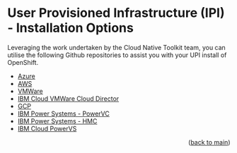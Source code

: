 # User Provisioned Infrastructure (IPI) - Installation Options

Leveraging the work undertaken by the Cloud Native Toolkit team, you can utilise the following Github repositories to assist you with your UPI install of OpenShift.

  - [Azure](https://github.com/ibm-cloud-architecture/terraform-openshift4-azure)
  - [AWS](https://github.com/ibm-cloud-architecture/terraform-openshift4-aws)
  - [VMWare](https://github.com/ibm-cloud-architecture/terraform-openshift4-vmware)
  - [IBM Cloud VMWare Cloud Director](https://github.com/ibm-cloud-architecture/terraform-openshift4-vcd)
  - [GCP](https://github.com/ibm-cloud-architecture/terraform-openshift4-gcp)
  - [IBM Power Systems - PowerVC](https://github.com/ocp-power-automation/ocp4-upi-powervm)
  - [IBM Power Systems - HMC](https://github.com/ocp-power-automation/ocp4-upi-powervm-hmc)
  - [IBM Cloud PowerVS](https://github.com/ocp-power-automation/ocp4-upi-powervs)

<p align="right">(<a href="https://github.com/one-touch-provisioning/otp-gitops/">back to main</a>)</p>